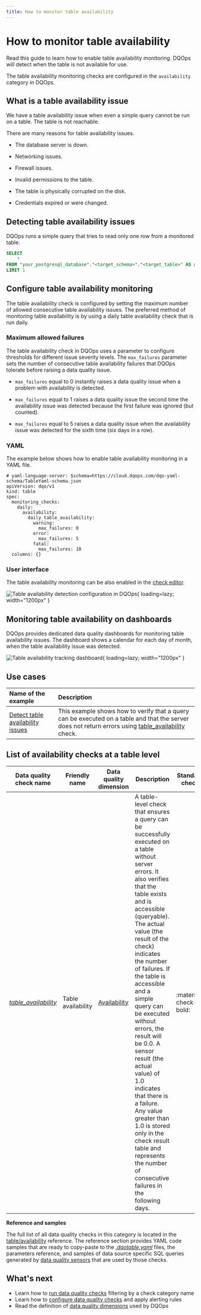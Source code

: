 ```yaml
---
title: How to monitor table availability
---
```

# How to monitor table availability
Read this guide to learn how to enable table availability monitoring. DQOps will detect when the table is not available for use.

The table availability monitoring checks are configured in the `availability` category in DQOps.

## What is a table availability issue
We have a table availability issue when even a simple query cannot be run on a table. The table is not reachable.

There are many reasons for table availability issues.

- The database server is down.

- Networking issues.

- Firewall issues.

- Invalid permissions to the table.

- The table is physically corrupted on the disk.

- Credentials expired or were changed.


## Detecting table availability issues
DQOps runs a simple query that tries to read only one row from a monitored table.

```sql
SELECT
    *
FROM "your_postgresql_database"."<target_schema>"."<target_table>" AS analyzed_table
LIMIT 1
```

## Configure table availability monitoring
The table availability check is configured by setting the maximum number of allowed consecutive table availability issues.
The preferred method of monitoring table availability is by using a daily table availability check that is run daily.

### Maximum allowed failures
The table availability check in DQOps uses a parameter to configure thresholds for different issue severity levels.
The `max_failures` parameter sets the number of consecutive table availability failures that
DQOps tolerate before raising a data quality issue.

- `max_failures` equal to 0 instantly raises a data quality issue when a problem with availability is detected.

- `max_failures` equal to 1 raises a data quality issue the second time the availability issue was detected
   because the first failure was ignored (but counted).

- `max_failures` equal to 5 raises a data quality issue when the availability issue was detected
  for the sixth time (six days in a row).

### YAML
The example below shows how to enable table availability monitoring in a YAML file.

``` { .yaml linenums="1" hl_lines="10 12 14" }
# yaml-language-server: $schema=https://cloud.dqops.com/dqo-yaml-schema/TableYaml-schema.json
apiVersion: dqo/v1
kind: table
spec:
  monitoring_checks:
    daily:
      availability:
        daily_table_availability:
          warning:
            max_failures: 0
          error:
            max_failures: 5
          fatal:
            max_failures: 10
  columns: {}
```

### User interface
The table availability monitoring can be also enabled in the [check editor](../dqo-concepts/dqops-user-interface-overview.md#check-editor).

![Table availability detection configuration in DQOps](https://dqops.com/docs/images/concepts/categories-of-data-quality-checks/table-availability-check-detection-editor-min.png){ loading=lazy; width="1200px" }

## Monitoring table availability on dashboards
DQOps provides dedicated data quality dashboards for monitoring table availability issues.
The dashboard shows a calendar for each day of month, when the table availability issue was detected.

![Table availability tracking dashboard](https://dqops.com/docs/images/concepts/categories-of-data-quality-checks/table-availability-issues-dashboard-min.png){ loading=lazy; width="1200px" }

## Use cases
| **Name of the example**                                                                               | **Description**                                                                                                                                                                                            |
|:------------------------------------------------------------------------------------------------------|:-----------------------------------------------------------------------------------------------------------------------------------------------------------------------------------------------------------|
| [Detect table availability issues](../examples/data-availability/detect-table-availability-issues.md) | This example shows how to verify that a query can be executed on a table and that the server does not return errors using [table_availability](../checks/table/availability/table-availability.md) check.  |

## List of availability checks at a table level
| Data quality check name | Friendly name | Data quality dimension | Description | Standard check |
|-------------------------|---------------|------------------------|-------------|----------------|
|[*table_availability*](../checks/table/availability/table-availability.md)|Table availability|[Availability](../dqo-concepts/data-quality-dimensions.md#data-availability)|A table-level check that ensures a query can be successfully executed on a table without server errors. It also verifies that the table exists and is accessible (queryable). The actual value (the result of the check) indicates the number of failures. If the table is accessible and a simple query can be executed without errors, the result will be 0.0. A sensor result (the actual value) of 1.0 indicates that there is a failure. Any value greater than 1.0 is stored only in the check result table and represents the number of consecutive failures in the following days.|:material-check-bold:|


**Reference and samples**

The full list of all data quality checks in this category is located in the [table/availability](../checks/table/availability/index.md) reference.
The reference section provides YAML code samples that are ready to copy-paste to the [*.dqotable.yaml*](../reference/yaml/TableYaml.md) files,
the parameters reference, and samples of data source specific SQL queries generated by [data quality sensors](../dqo-concepts/definition-of-data-quality-sensors.md)
that are used by those checks.

## What's next
- Learn how to [run data quality checks](../dqo-concepts/running-data-quality-checks.md#targeting-a-category-of-checks) filtering by a check category name
- Learn how to [configure data quality checks](../dqo-concepts/configuring-data-quality-checks-and-rules.md) and apply alerting rules
- Read the definition of [data quality dimensions](../dqo-concepts/data-quality-dimensions.md) used by DQOps
